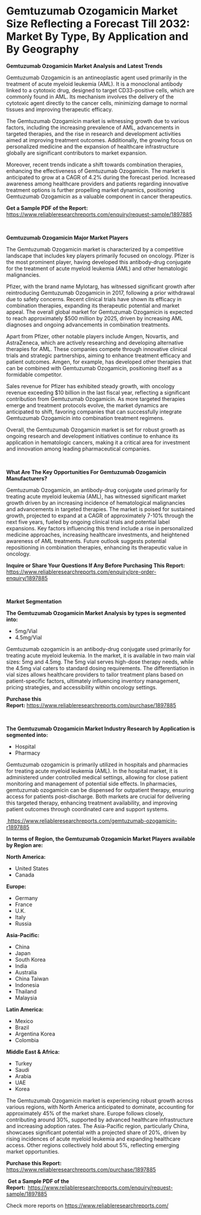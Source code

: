 <p><h1>Gemtuzumab Ozogamicin Market Size Reflecting a Forecast Till 2032: Market By Type, By Application and By Geography</h1></p><p><strong>Gemtuzumab Ozogamicin Market Analysis and Latest Trends</strong></p>
<p><p>Gemtuzumab Ozogamicin is an antineoplastic agent used primarily in the treatment of acute myeloid leukemia (AML). It is a monoclonal antibody linked to a cytotoxic drug, designed to target CD33-positive cells, which are commonly found in AML. Its mechanism involves the delivery of the cytotoxic agent directly to the cancer cells, minimizing damage to normal tissues and improving therapeutic efficacy.</p><p>The Gemtuzumab Ozogamicin market is witnessing growth due to various factors, including the increasing prevalence of AML, advancements in targeted therapies, and the rise in research and development activities aimed at improving treatment outcomes. Additionally, the growing focus on personalized medicine and the expansion of healthcare infrastructure globally are significant contributors to market expansion. </p><p>Moreover, recent trends indicate a shift towards combination therapies, enhancing the effectiveness of Gemtuzumab Ozogamicin. The market is anticipated to grow at a CAGR of 4.2% during the forecast period. Increased awareness among healthcare providers and patients regarding innovative treatment options is further propelling market dynamics, positioning Gemtuzumab Ozogamicin as a valuable component in cancer therapeutics.</p></p>
<p><strong>Get a Sample PDF of the Report:&nbsp;</strong> <a href="https://www.reliableresearchreports.com/enquiry/request-sample/1897885?utm_campaign=3070&utm_medium=2&utm_source=Github&utm_content=ia&utm_term=08032025&utm_id=gemtuzumab-ozogamicin">https://www.reliableresearchreports.com/enquiry/request-sample/1897885</a></p>
<p>&nbsp;</p>
<p><strong>Gemtuzumab Ozogamicin Major Market Players</strong></p>
<p><p>The Gemtuzumab Ozogamicin market is characterized by a competitive landscape that includes key players primarily focused on oncology. Pfizer is the most prominent player, having developed this antibody-drug conjugate for the treatment of acute myeloid leukemia (AML) and other hematologic malignancies.</p><p>Pfizer, with the brand name Mylotarg, has witnessed significant growth after reintroducing Gemtuzumab Ozogamicin in 2017, following a prior withdrawal due to safety concerns. Recent clinical trials have shown its efficacy in combination therapies, expanding its therapeutic potential and market appeal. The overall global market for Gemtuzumab Ozogamicin is expected to reach approximately $500 million by 2025, driven by increasing AML diagnoses and ongoing advancements in combination treatments.</p><p>Apart from Pfizer, other notable players include Amgen, Novartis, and AstraZeneca, which are actively researching and developing alternative therapies for AML. These companies compete through innovative clinical trials and strategic partnerships, aiming to enhance treatment efficacy and patient outcomes. Amgen, for example, has developed other therapies that can be combined with Gemtuzumab Ozogamicin, positioning itself as a formidable competitor.</p><p>Sales revenue for Pfizer has exhibited steady growth, with oncology revenue exceeding $10 billion in the last fiscal year, reflecting a significant contribution from Gemtuzumab Ozogamicin. As more targeted therapies emerge and treatment protocols evolve, the market dynamics are anticipated to shift, favoring companies that can successfully integrate Gemtuzumab Ozogamicin into combination treatment regimens.</p><p>Overall, the Gemtuzumab Ozogamicin market is set for robust growth as ongoing research and development initiatives continue to enhance its application in hematologic cancers, making it a critical area for investment and innovation among leading pharmaceutical companies.</p></p>
<p>&nbsp;</p>
<p><strong>What Are The Key Opportunities For Gemtuzumab Ozogamicin Manufacturers?</strong></p>
<p><p>Gemtuzumab Ozogamicin, an antibody-drug conjugate used primarily for treating acute myeloid leukemia (AML), has witnessed significant market growth driven by an increasing incidence of hematological malignancies and advancements in targeted therapies. The market is poised for sustained growth, projected to expand at a CAGR of approximately 7-10% through the next five years, fueled by ongoing clinical trials and potential label expansions. Key factors influencing this trend include a rise in personalized medicine approaches, increasing healthcare investments, and heightened awareness of AML treatments. Future outlook suggests potential repositioning in combination therapies, enhancing its therapeutic value in oncology.</p></p>
<p><strong>Inquire or Share Your Questions If Any Before Purchasing This Report:</strong> <a href="https://www.reliableresearchreports.com/enquiry/pre-order-enquiry/1897885?utm_campaign=3070&utm_medium=2&utm_source=Github&utm_content=ia&utm_term=08032025&utm_id=gemtuzumab-ozogamicin">https://www.reliableresearchreports.com/enquiry/pre-order-enquiry/1897885</a></p>
<p>&nbsp;</p>
<p><strong>Market Segmentation</strong></p>
<p><strong>The Gemtuzumab Ozogamicin Market Analysis by types is segmented into:</strong></p>
<p><ul><li>5mg/Vial</li><li>4.5mg/Vial</li></ul></p>
<p><p>Gemtuzumab ozogamicin is an antibody-drug conjugate used primarily for treating acute myeloid leukemia. In the market, it is available in two main vial sizes: 5mg and 4.5mg. The 5mg vial serves high-dose therapy needs, while the 4.5mg vial caters to standard dosing requirements. The differentiation in vial sizes allows healthcare providers to tailor treatment plans based on patient-specific factors, ultimately influencing inventory management, pricing strategies, and accessibility within oncology settings.</p></p>
<p><strong>Purchase this Report:&nbsp;</strong><a href="https://www.reliableresearchreports.com/purchase/1897885?utm_campaign=3070&utm_medium=2&utm_source=Github&utm_content=ia&utm_term=08032025&utm_id=gemtuzumab-ozogamicin">https://www.reliableresearchreports.com/purchase/1897885</a></p>
<p>&nbsp;</p>
<p><strong>The Gemtuzumab Ozogamicin Market Industry Research by Application is segmented into:</strong></p>
<p><ul><li>Hospital</li><li>Pharmacy</li></ul></p>
<p><p>Gemtuzumab ozogamicin is primarily utilized in hospitals and pharmacies for treating acute myeloid leukemia (AML). In the hospital market, it is administered under controlled medical settings, allowing for close patient monitoring and management of potential side effects. In pharmacies, gemtuzumab ozogamicin can be dispensed for outpatient therapy, ensuring access for patients post-discharge. Both markets are crucial for delivering this targeted therapy, enhancing treatment availability, and improving patient outcomes through coordinated care and support systems.</p></p>
<p><a href="https://www.reliableresearchreports.com/gemtuzumab-ozogamicin-r1897885?utm_campaign=3070&utm_medium=2&utm_source=Github&utm_content=ia&utm_term=08032025&utm_id=gemtuzumab-ozogamicin">&nbsp;https://www.reliableresearchreports.com/gemtuzumab-ozogamicin-r1897885</a></p>
<p><strong>In terms of Region, the Gemtuzumab Ozogamicin Market Players available by Region are:</strong></p>
<p>
    <p> <strong> North America: </strong>
        <ul>
            <li>United States</li>
            <li>Canada</li>
        </ul>
        </p> 
    <p> <strong> Europe: </strong>
        <ul>
            <li>Germany</li>
            <li>France</li>
            <li>U.K.</li>
            <li>Italy</li>
            <li>Russia</li>
        </ul>
        </p> 
    <p> <strong> Asia-Pacific: </strong>
        <ul>
            <li>China</li>
            <li>Japan</li>
            <li>South Korea</li>
            <li>India</li>
            <li>Australia</li>
            <li>China Taiwan</li>
            <li>Indonesia</li>
            <li>Thailand</li>
            <li>Malaysia</li>
        </ul>
        </p> 
    <p> <strong> Latin America: </strong>
        <ul>
            <li>Mexico</li>
            <li>Brazil</li>
            <li>Argentina Korea</li>
            <li>Colombia</li>
        </ul>
        </p> 
    <p> <strong> Middle East & Africa: </strong>
        <ul>
            <li>Turkey</li>
            <li>Saudi</li>
            <li>Arabia</li>
            <li>UAE</li>
            <li>Korea</li>
        </ul>
    </p>
    </p>
<p><p>The Gemtuzumab Ozogamicin market is experiencing robust growth across various regions, with North America anticipated to dominate, accounting for approximately 45% of the market share. Europe follows closely, contributing around 30%, supported by advanced healthcare infrastructure and increasing adoption rates. The Asia-Pacific region, particularly China, showcases significant potential with a projected share of 20%, driven by rising incidences of acute myeloid leukemia and expanding healthcare access. Other regions collectively hold about 5%, reflecting emerging market opportunities.</p></p>
<p><strong>Purchase this Report: </strong><a href="https://www.reliableresearchreports.com/purchase/1897885?utm_campaign=3070&utm_medium=2&utm_source=Github&utm_content=ia&utm_term=08032025&utm_id=gemtuzumab-ozogamicin">https://www.reliableresearchreports.com/purchase/1897885</a></p>
<p>&nbsp;<strong>Get a Sample PDF of the Report:&nbsp;&nbsp;</strong><a href="https://www.reliableresearchreports.com/enquiry/request-sample/1897885?utm_campaign=3070&utm_medium=2&utm_source=Github&utm_content=ia&utm_term=08032025&utm_id=gemtuzumab-ozogamicin">https://www.reliableresearchreports.com/enquiry/request-sample/1897885</a></p>
<p><strong></strong></p>
<p>Check more reports on <a href="https://www.reliableresearchreports.com/?utm_campaign=3070&utm_medium=2&utm_source=Github&utm_content=ia&utm_term=08032025&utm_id=gemtuzumab-ozogamicin">https://www.reliableresearchreports.com/</a></p>
